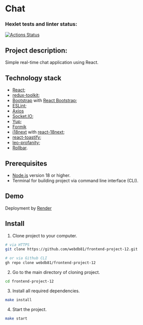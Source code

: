 # Chat

### Hexlet tests and linter status:
[![Actions Status](https://github.com/webdb81/frontend-project-12/actions/workflows/hexlet-check.yml/badge.svg)](https://github.com/webdb81/frontend-project-12/actions)

## Project description:

Simple real-time chat application using React.

## Technology stack

- [React](https://react.dev/);
- [redux-toolkit](https://redux-toolkit.js.org);
- [Bootstrap](https://getbootstrap.com/) with [React Bootstrap](https://react-bootstrap.github.io/);
- [ESLint](https://eslint.org/);
- [Axios](https://github.com/axios/axios)
- [Socket.IO](https://socket.io/);
- [Yup](https://github.com/jquense/yup);
- [Formik](https://formik.org/)
- [i18next](https://www.i18next.com/) with [react-18next](https://react.i18next.com/);
- [react-toastify](https://www.npmjs.com/package/react-toastify);
- [leo-profanity](https://github.com/jojoee/leo-profanity);
- [Rollbar](https://rollbar.com/).

## Prerequisites

- [Node.js](https://nodejs.org/en) version 18 or higher.
- Terminal for building project via command line interface (CLI).

## Demo

Deployment by [Render](https://chat-t7bv.onrender.com/)

## Install

1. Clone project to your computer.

```bash
# via HTTPS
git clone https://github.com/webdb81/frontend-project-12.git

# or via Github CLI
gh repo clone webdb81/frontend-project-12
```

2. Go to the main directory of cloning project.

```bash
cd frontend-project-12
```

3. Install all required dependencies.

```bash
make install
```

4. Start the project.

```bash
make start
```
